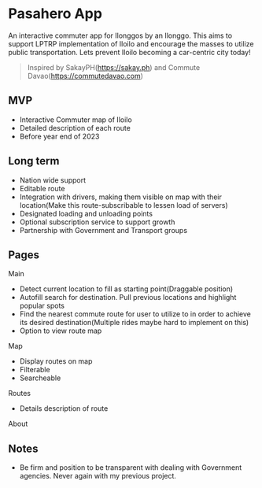 # Pasahero App

An interactive commuter app for Ilonggos by an Ilonggo. This aims to support LPTRP implementation of Iloilo and encourage
the masses to utilize public transportation. Lets prevent Iloilo becoming a car-centric city today!

> Inspired by SakayPH(https://sakay.ph) and Commute Davao(https://commutedavao.com)

## MVP

- Interactive Commuter map of Iloilo
- Detailed description of each route
- Before year end of 2023

## Long term

- Nation wide support
- Editable route
- Integration with drivers, making them visible on map with their location(Make this route-subscribable to lessen load
of servers)
- Designated loading and unloading points
- Optional subscription service to support growth
- Partnership with Government and Transport groups

## Pages

Main
- Detect current location to fill as starting point(Draggable position)
- Autofill search for destination. Pull previous locations and highlight popular spots
- Find the nearest commute route for user to utilize to in order to achieve its desired destination(Multiple rides maybe
hard to implement on this)
- Option to view route map

Map
- Display routes on map
- Filterable
- Searcheable

Routes
- Details description of route

About

## Notes

- Be firm and position to be transparent with dealing with Government agencies. Never again with my previous project.